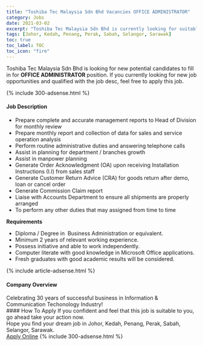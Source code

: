 ```yaml
---
title: "Toshiba Tec Malaysia Sdn Bhd Vacancies OFFICE ADMINISTRATOR" 
category: Jobs 
date: 2021-03-02 
excerpt: "Toshiba Tec Malaysia Sdn Bhd is currently looking for suitable person to fill in the OFFICE ADMINISTRATOR which based in Johor, Kedah, Penang, Perak, Sabah, Selangor, Sarawak" 
tags: [Johor, Kedah, Penang, Perak, Sabah, Selangor, Sarawak] 
toc: true 
toc_label: TOC 
toc_icon: "fire" 
--- 
```


<p>Toshiba Tec Malaysia Sdn Bhd is looking for new potential candidates to fill in for <b>OFFICE ADMINISTRATOR</b> position. If you currently looking for new job opportunities and qualified with the job desc, feel free to apply this job.
</p>{% include 300-adsense.html %} 
<div><div><h4>Job Description</h4></div><div><div><span><div><ul><li>Prepare complete and accurate management reports to Head of Division for monthly review&#160;</li><li>Prepare monthly report and collection of data for sales and service operation analysis</li><li>Perform routine administrative duties and answering telephone calls</li><li>Assist in planning for department / branches growth&#160;</li><li>Assist in manpower planning</li><li>Generate Order Acknowledgment (OA) upon receiving Installation Instructions (I.I) from sales staff</li><li>Generate Customer Return Advice (CRA) for goods return after demo, loan or cancel order</li><li>Generate Commission Claim report&#160;</li><li>Liaise with Accounts Department to ensure all shipments are properly arranged</li><li>To perform any other duties that may assigned from time to time&#160;</li></ul><div><strong><strong>Requirements</strong></strong></div><ul><li>Diploma / Degree in&#160; Business Administration or equivalent.</li><li>Minimum&#160;2 years of relevant working experience.</li><li>Possess initiative and able to work independently.</li><li>Computer literate with good knowledge in Microsoft Office applications.</li><li>Fresh graduates with good academic results will be considered.</li></ul></div></span></div></div></div> 
{% include article-adsense.html %} 
<div><div><h4>Company Overview</h4></div><div><div><span><div><div>
	Celebrating 30 years of successful business in Information &amp; Communication Techonology Industry!</div></div></span></div></div></div> 
#### How To Apply 
If you confident and feel that this job is suitable to you, go ahead take your action now. <br/> 
Hope you find your dream job in Johor, Kedah, Penang, Perak, Sabah, Selangor, Sarawak. <br/> 
<a href="https://www.jobstreet.com.my/en/job/office-administrator-4494792?jobId=jobstreet-my-job-4494792&" class="btn btn--info" target="_blank" rel="nofollow noopenner">Apply Online</a> 
{% include 300-adsense.html %} 